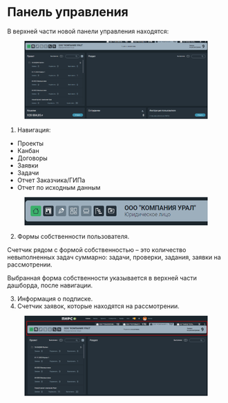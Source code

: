 # Панель управления

В верхней части новой панели управления находятся:&#x20;

<figure><img src="../gitbook/assets/image (343).png" alt=""><figcaption></figcaption></figure>

1. Навигация:

* Проекты
* Канбан
* Договоры
* Заявки
* Задачи
* Отчет Заказчика/ГИПа
* Отчет по исходным данным

<figure><img src="../gitbook/assets/image (344).png" alt=""><figcaption></figcaption></figure>

2. Формы собственности пользователя.&#x20;

Счетчик рядом с формой собственностью – это количество невыполненных задач суммарно: задачи, проверки, задания, заявки на рассмотрении.

Выбранная форма собственности указывается в верхней части дашборда, после навигации.

3. Информация о подписке.
4. Счетчик заявок, которые находятся на рассмотрении.

<figure><img src="../gitbook/assets/image (345).png" alt=""><figcaption></figcaption></figure>

